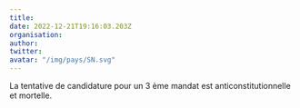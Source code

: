 ```yaml
---
title: 
date: 2022-12-21T19:16:03.203Z
organisation: 
author: 
twitter: 
avatar: "/img/pays/SN.svg"
---
```


La tentative de candidature pour un 3 ème mandat est anticonstitutionnelle et mortelle.
